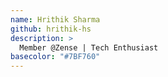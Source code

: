 ```yaml
---
name: Hrithik Sharma
github: hrithik-hs
description: >
  Member @Zense | Tech Enthusiast
basecolor: "#7BF760"
---
```

